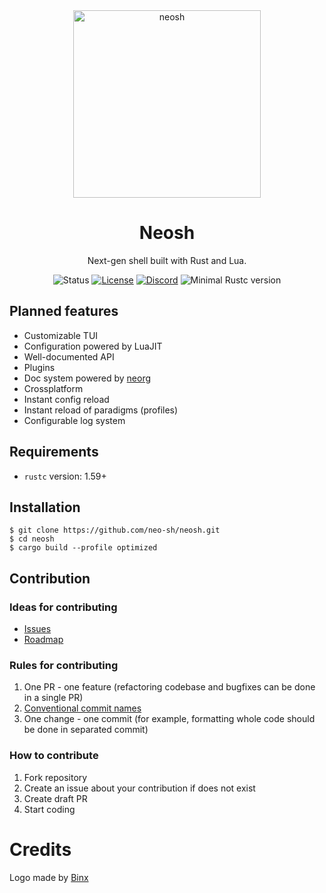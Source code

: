 <div align="center">
<img src="https://cdn.discordapp.com/attachments/902554373094252554/920009679516610630/neosh-logo-minimal-transparent.png" alt="neosh" width="300"/>

# Neosh
Next-gen shell built with Rust and Lua.

![Status](https://img.shields.io/badge/status-WIP-informational?style=flat-square&logo=github)
[![License](https://img.shields.io/github/license/neo-sh/neosh?style=flat-square)](https://github.com/neo-sh/neosh/blob/main/LICENSE)
[![Discord](https://img.shields.io/badge/discord-join-7289da?style=flat-square&logo=discord)](https://discord.com/invite/DRf8KkfDVE)
![Minimal Rustc version](https://img.shields.io/badge/Rustc%20version-1.59-orange?style=flat-square&logo=Rust)

</div>

## Planned features
- Customizable TUI
- Configuration powered by LuaJIT
- Well-documented API
- Plugins
- Doc system powered by [neorg](https://git.io/neorg)
- Crossplatform
- Instant config reload
- Instant reload of paradigms (profiles)
- Configurable log system

## Requirements
- `rustc` version: 1.59+

## Installation
```shell
$ git clone https://github.com/neo-sh/neosh.git
$ cd neosh
$ cargo build --profile optimized
```

<!-- CONTRIBUTING.md ... -->
## Contribution

### Ideas for contributing
- [Issues](https://github.com/neo-sh/neosh/issues)
- [Roadmap](https://github.com/neo-sh/neosh/projects/1)

### Rules for contributing
1. One PR - one feature (refactoring codebase and bugfixes can be done in a single PR)
2. [Conventional commit names](https://www.conventionalcommits.org/en/v1.0.0/)
3. One change - one commit (for example, formatting whole code should be done in separated commit)

### How to contribute
1. Fork repository
2. Create an issue about your contribution if does not exist
3. Create draft PR
4. Start coding

# Credits
Logo made by [Binx](https://github.com/binxptr)
